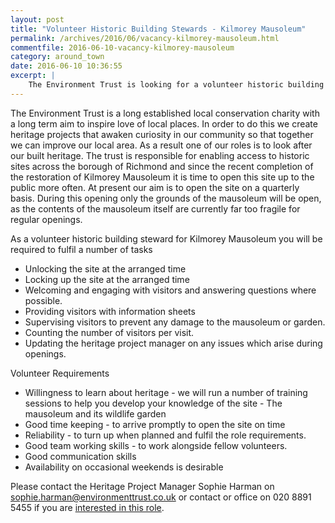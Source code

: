 ```yaml
---
layout: post
title: "Volunteer Historic Building Stewards - Kilmorey Mausoleum"
permalink: /archives/2016/06/vacancy-kilmorey-mausoleum.html
commentfile: 2016-06-10-vacancy-kilmorey-mausoleum
category: around_town
date: 2016-06-10 10:36:55
excerpt: |
    The Environment Trust is looking for a volunteer historic building steward for Kilmorey Mausoleum.
---
```


The Environment Trust is a long established local conservation charity with a long term aim to inspire love of local places. In order to do this we create heritage projects that awaken curiosity in our community so that together we can improve our local area. As a result one of our roles is to look after our built heritage. The trust is responsible for enabling access to historic sites across the borough of Richmond and since the recent completion of the restoration of Kilmorey Mausoleum it is time to open this site up to the public more often. At present our aim is to open the site on a quarterly basis. During this opening only the grounds of the mausoleum will be open, as the contents of the mausoleum itself are currently far too fragile for regular openings.

As a volunteer historic building steward for Kilmorey Mausoleum you will be required to fulfil a number of tasks

-   Unlocking the site at the arranged time
-   Locking up the site at the arranged time
-   Welcoming and engaging with visitors and answering questions where possible.
-   Providing visitors with information sheets
-   Supervising visitors to prevent any damage to the mausoleum or garden.
-   Counting the number of visitors per visit.
-   Updating the heritage project manager on any issues which arise during openings.

Volunteer Requirements

-   Willingness to learn about heritage - we will run a number of training sessions to help you develop your knowledge of the site - The mausoleum and its wildlife garden
-   Good time keeping - to arrive promptly to open the site on time
-   Reliability - to turn up when planned and fulfil the role requirements.
-   Good team working skills - to work alongside fellow volunteers.
-   Good communication skills
-   Availability on occasional weekends is desirable

Please contact the Heritage Project Manager Sophie Harman on <sophie.harman@environmenttrust.co.uk> or contact or office on 020 8891 5455 if you are [interested in this role](http://www.environmenttrust.co.uk/vacancies#Volunteer%20Historic%20Building%20Stewards).

